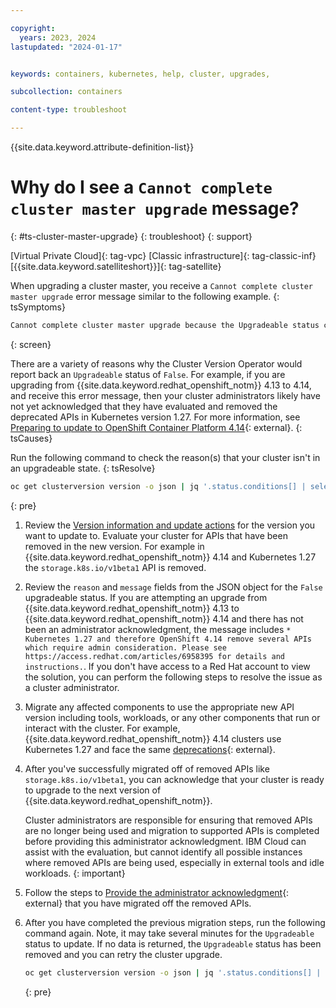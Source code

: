 ```yaml
---

copyright: 
  years: 2023, 2024
lastupdated: "2024-01-17"


keywords: containers, kubernetes, help, cluster, upgrades,

subcollection: containers

content-type: troubleshoot

---
```


{{site.data.keyword.attribute-definition-list}}



# Why do I see a `Cannot complete cluster master upgrade` message?
{: #ts-cluster-master-upgrade}
{: troubleshoot}
{: support}

[Virtual Private Cloud]{: tag-vpc} [Classic infrastructure]{: tag-classic-inf} [{{site.data.keyword.satelliteshort}}]{: tag-satellite}


When upgrading a cluster master, you receive a `Cannot complete cluster master upgrade` error message similar to the following example.
{: tsSymptoms}


```sh
Cannot complete cluster master upgrade because the Upgradeable status condition is set to False.
```
{: screen}

There are a variety of reasons why the Cluster Version Operator would report back an `Upgradeable` status of `False`.  For example, if you are upgrading from {{site.data.keyword.redhat_openshift_notm}} 4.13 to 4.14, and receive this error message, then your cluster administrators likely have not yet acknowledged that they have evaluated and removed the deprecated APIs in Kubernetes version 1.27. For more information, see [Preparing to update to OpenShift Container Platform 4.14](https://docs.openshift.com/container-platform/4.14/updating/preparing_for_updates/updating-cluster-prepare.html#update-preparing-ack_updating-cluster-prepare){: external}.
{: tsCauses}

Run the following command to check the reason(s) that your cluster isn't in an upgradeable state.
{: tsResolve}

```sh
oc get clusterversion version -o json | jq '.status.conditions[] | select(.type == "Upgradeable")'
```
{: pre}

1. Review the [Version information and update actions](/docs/openshift?topic=openshift-openshift_versions) for the version you want to update to. Evaluate your cluster for APIs that have been removed in the new version. For example in {{site.data.keyword.redhat_openshift_notm}} 4.14 and Kubernetes 1.27 the `storage.k8s.io/v1beta1` API is removed. 

1. Review the `reason` and `message` fields from the JSON object for the `False` upgradeable status. If you are attempting an upgrade from {{site.data.keyword.redhat_openshift_notm}} 4.13 to {{site.data.keyword.redhat_openshift_notm}} 4.14 and there has not been an administrator acknowledgment, the message includes `* Kubernetes 1.27 and therefore OpenShift 4.14 remove several APIs which require admin consideration. Please see https://access.redhat.com/articles/6958395 for details and instructions.`. If you don't have access to a Red Hat account to view the solution, you can perform the following steps to resolve the issue as a cluster administrator.

1. Migrate any affected components to use the appropriate new API version including tools, workloads, or any other components that run or interact with the cluster. For example, {{site.data.keyword.redhat_openshift_notm}} 4.14 clusters use Kubernetes 1.27 and face the same [deprecations](https://kubernetes.io/docs/reference/using-api/deprecation-guide/#v1-27){: external}.


1. After you've successfully migrated off of removed APIs like `storage.k8s.io/v1beta1`, you can acknowledge that your cluster is ready to upgrade to the next version of {{site.data.keyword.redhat_openshift_notm}}.

    Cluster administrators are responsible for ensuring that removed APIs are no longer being used and migration to supported APIs is completed before providing this administrator acknowledgment. IBM Cloud can assist with the evaluation, but cannot identify all possible instances where removed APIs are being used, especially in external tools and idle workloads.
    {: important}

1. Follow the steps to [Provide the administrator acknowledgment](https://docs.openshift.com/container-platform/4.14/updating/preparing_for_updates/updating-cluster-prepare.html#update-preparing-ack_updating-cluster-prepare){: external} that you have migrated off the removed APIs.

1. After you have completed the previous migration steps, run the following command again. Note, it may take several minutes for the `Upgradeable` status to update. If no data is returned, the `Upgradeable` status has been removed and you can retry the cluster upgrade.
    ```sh
    oc get clusterversion version -o json | jq '.status.conditions[] | select(.type == "Upgradeable")'
    ```
    {: pre}
  






